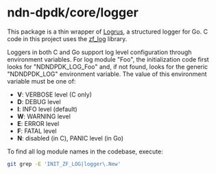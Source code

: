 # ndn-dpdk/core/logger

This package is a thin wrapper of [Logrus](https://github.com/sirupsen/logrus), a structured logger for Go.
C code in this project uses the [zf\_log](https://github.com/wonder-mice/zf_log) library.

Loggers in both C and Go support log level configuration through environment variables.
For log module "Foo", the initialization code first looks for "NDNDPDK_LOG\_Foo" and, if not found, looks for the generic "NDNDPDK_LOG" environment variable.
The value of this environment variable must be one of:

* **V**: VERBOSE level (C only)
* **D**: DEBUG level
* **I**: INFO level (default)
* **W**: WARNING level
* **E**: ERROR level
* **F**: FATAL level
* **N**: disabled (in C), PANIC level (in Go)

To find all log module names in the codebase, execute:

```bash
git grep -E 'INIT_ZF_LOG|logger\.New'
```

